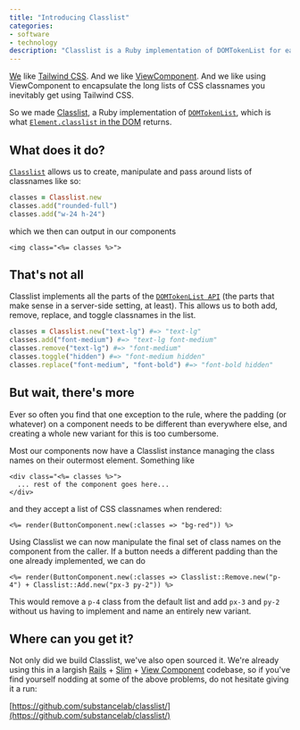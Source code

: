 ```yaml
---
title: "Introducing Classlist"
categories:
- software
- technology
description: "Classlist is a Ruby implementation of DOMTokenList for easier manipulation of CSS classnames in Ruby"
---
```


[We](https://substancelab.com) like [Tailwind CSS](https://tailwindcss.com/). And we like [ViewComponent](https://viewcomponent.org/). And we like using ViewComponent to encapsulate the long lists of CSS classnames you inevitably get using Tailwind CSS.

<!--more-->

So we made [Classlist](https://github.com/substancelab/classlist), a Ruby implementation of [`DOMTokenList`](https://developer.mozilla.org/en-US/docs/Web/API/DOMTokenList), which is what [`Element.classlist` in the DOM](https://developer.mozilla.org/en-US/docs/Web/API/Element/classList) returns.

## What does it do?

[`Classlist`](https://gemdocs.org/gems/classlist/1.1.0/Classlist.html) allows us to create, manipulate and pass around lists of classnames like so:

```ruby
classes = Classlist.new
classes.add("rounded-full")
classes.add("w-24 h-24")
```

which we then can output in our components

```erb
<img class="<%= classes %>">
```

## That's not all

Classlist implements all the parts of the [`DOMTokenList API`](https://developer.mozilla.org/en-US/docs/Web/API/DOMTokenList) (the parts that make sense in a server-side setting, at least). This allows us to both add, remove, replace, and toggle classnames in the list.

```ruby
classes = Classlist.new("text-lg") #=> "text-lg"
classes.add("font-medium") #=> "text-lg font-medium"
classes.remove("text-lg") #=> "font-medium"
classes.toggle("hidden") #=> "font-medium hidden"
classes.replace("font-medium", "font-bold") #=> "font-bold hidden"
```

## But wait, there's more

Ever so often you find that one exception to the rule, where the padding (or whatever) on a component needs to be different than everywhere else, and creating a whole new variant for this is too cumbersome.

Most our components now have a Classlist instance managing the class names on their outermost element. Something like

```erb
<div class="<%= classes %>">
  ... rest of the component goes here...
</div>
```

and they accept a list of CSS classnames when rendered:

```erb
<%= render(ButtonComponent.new(:classes => "bg-red")) %>
```

Using Classlist we can now manipulate the final set of class names on the component from the caller. If a button needs a different padding than the one already implemented, we can do

```erb
<%= render(ButtonComponent.new(:classes => Classlist::Remove.new("p-4") + Classlist::Add.new("px-3 py-2")) %>
```

This would remove a `p-4` class from the default list and add `px-3` and `py-2` without us having to implement and name an entirely new variant.

## Where can you get it?

Not only did we build Classlist, we've also open sourced it. We're already using this in a largish [Rails](https://rubyonrails.org/) + [Slim](https://github.com/slim-template/slim) + [View Component](https://viewcomponent.org) codebase, so if you've find yourself nodding at some of the above problems, do not hesitate giving it a run:

[https://github.com/substancelab/classlist/](https://github.com/substancelab/classlist/)
